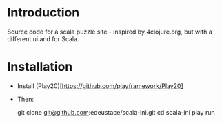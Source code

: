 # Introduction
Source code for a scala puzzle site - inspired by 4clojure.org, but with a different ui and for Scala.

# Installation
* Install (Play20)[https://github.com/playframework/Play20]
* Then:

    git clone git@github.com:edeustace/scala-ini.git
    cd scala-ini
    play run
    